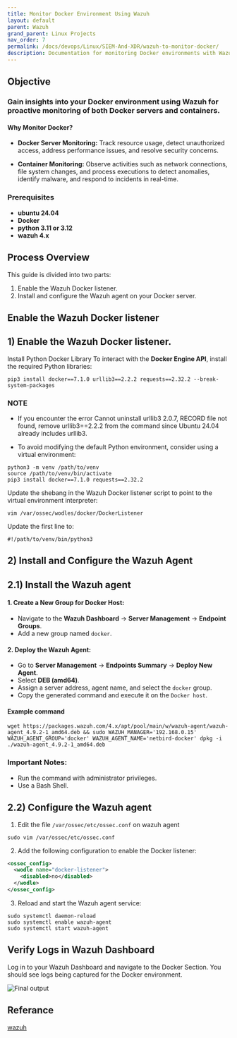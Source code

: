```yaml
---
title: Monitor Docker Environment Using Wazuh
layout: default
parent: Wazuh
grand_parent: Linux Projects
nav_order: 7
permalink: /docs/devops/Linux/SIEM-And-XDR/wazuh-to-monitor-docker/
description: Documentation for monitoring Docker environments with Wazuh.
---
```



## Objective
### Gain insights into your Docker environment using Wazuh for proactive monitoring of both Docker servers and containers.

#### Why Monitor Docker?
* **Docker Server Monitoring:** Track resource usage, detect unauthorized access, address performance issues, and resolve security concerns.

* **Container Monitoring:** Observe activities such as network connections, file system changes, and process executions to detect anomalies, identify malware, and respond to incidents in real-time.

### Prerequisites
* **ubuntu 24.04**
* **Docker**
* **python 3.11 or 3.12**
* **wazuh 4.x**

## Process Overview
This guide is divided into two parts:
1) Enable the Wazuh Docker listener.
2) Install and configure the Wazuh agent on your Docker server.


## Enable the Wazuh Docker listener

## 1) Enable the Wazuh Docker listener.

Install Python Docker Library
To interact with the **Docker Engine API**, install the required Python libraries:

```shell
pip3 install docker==7.1.0 urllib3==2.2.2 requests==2.32.2 --break-system-packages
```

### NOTE
* If you encounter the error Cannot uninstall urllib3 2.0.7, RECORD file not found, remove urllib3==2.2.2 from the command since Ubuntu 24.04 already includes urllib3.

* To avoid modifying the default Python environment, consider using a virtual environment:
```shell
python3 -m venv /path/to/venv  
source /path/to/venv/bin/activate  
pip3 install docker==7.1.0 requests==2.32.2
```
Update the shebang in the Wazuh Docker listener script to point to the virtual environment interpreter:
```shell
vim /var/ossec/wodles/docker/DockerListener
```
Update the first line to:
```shell
#!/path/to/venv/bin/python3
```


## 2) Install and Configure the Wazuh Agent

## 2.1) Install the Wazuh agent

#### 1. Create a New Group for Docker Host:
* Navigate to the **Wazuh Dashboard** → **Server Management** → **Endpoint Groups**.
* Add a new group named `docker`.

#### 2. Deploy the Wazuh Agent:
* Go to **Server Management** → **Endpoints Summary** → **Deploy New Agent**.
* Select **DEB (amd64)**.
* Assign a server address, agent name, and select the `docker` group.
* Copy the generated command and execute it on the `Docker host`.

#### Example command
```shell
wget https://packages.wazuh.com/4.x/apt/pool/main/w/wazuh-agent/wazuh-agent_4.9.2-1_amd64.deb && sudo WAZUH_MANAGER='192.168.0.15' WAZUH_AGENT_GROUP='docker' WAZUH_AGENT_NAME='netbird-docker' dpkg -i ./wazuh-agent_4.9.2-1_amd64.deb
```

### Important Notes:
* Run the command with administrator privileges.
* Use a Bash Shell.

## 2.2) Configure the Wazuh agent

1. Edit the file `/var/ossec/etc/ossec.conf` on wazuh agent

```shell
sudo vim /var/ossec/etc/ossec.conf
```

2. Add the following configuration to enable the Docker listener:
```xml
<ossec_config>
  <wodle name="docker-listener">
    <disabled>no</disabled>
  </wodle>
</ossec_config>
```

3. Reload and start the Wazuh agent service:
```shell
sudo systemctl daemon-reload
sudo systemctl enable wazuh-agent
sudo systemctl start wazuh-agent
```

## Verify Logs in Wazuh Dashboard
Log in to your Wazuh Dashboard and navigate to the Docker Section. You should see logs being captured for the Docker environment.

![Final output](../images/wazuh-docker-final-output.png)

## Referance
[wazuh](https://documentation.wazuh.com/current/user-manual/capabilities/container-security/monitoring-docker.html)